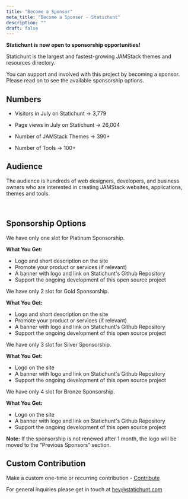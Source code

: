 ```yaml
---
title: "Become a Sponsor"
meta_title: "Become a Sponsor - Statichunt"
description: ""
draft: false
---
```


**Statichunt is now open to sponsorship opportunities!**

Statichunt is the largest and fastest-growing JAMStack themes and resources directory.

You can support and involved with this project by becoming a sponsor. Please read on to see the available sponsorship options.

## Numbers

- Visitors in July on Statichunt → 3,779

- Page views in July on Statichunt → 26,004

- Number of JAMStack Themes → 390+

- Number of Tools → 100+

## Audience

The audience is hundreds of web designers, developers, and business owners who are interested in creating JAMStack websites, applications, themes and tools.

<br/>

## Sponsorship Options

<Sponsor title="Platinum Sponsorship" type="platinum" price="1000" paddle="https://buy.paddle.com/product/822222">

We have only one slot for Platinum Sponsorship.

**What You Get:**

- Logo and short description on the site
- Promote your product or services (if relevant)
- A banner with logo and link on Statichunt's Github Repository
- Support the ongoing development of this open source project

</Sponsor>

<Sponsor title="Gold Sponsorship" type="gold" price="500" paddle="https://buy.paddle.com/product/822223">

We have only 2 slot for Gold Sponsorship.

**What You Get:**

- Logo and short description on the site
- Promote your product or services (if relevant)
- A banner with logo and link on Statichunt's Github Repository
- Support the ongoing development of this open source project

</Sponsor>

<Sponsor title="Silver Sponsorship" type="silver" price="300" paddle="https://buy.paddle.com/product/822224">

We have only 3 slot for Silver Sponsorship.

**What You Get:**

- Logo on the site
- A banner with logo and link on Statichunt's Github Repository
- Support the ongoing development of this open source project

</Sponsor>

<Sponsor title="Bronze Sponsorship" type="bronze" price="200" paddle="https://buy.paddle.com/product/820202">

We have only 4 slot for Bronze Sponsorship.

**What You Get:**

- Logo on the site
- A banner with logo and link on Statichunt's Github Repository
- Support the ongoing development of this open source project

</Sponsor>

**Note:** If the sponsorship is not renewed after 1 month, the logo will be moved to the “Previous Sponsors” section.

## Custom Contribution

Make a custom one-time or recurring contribution - <a href="https://www.buymeacoffee.com/statichunt" target="_blank" rel="nofollow noopener noreferrer"> Contribute</a>

For general inquiries please get in touch at [hey@statichunt.com](hey@statichunt.com)
